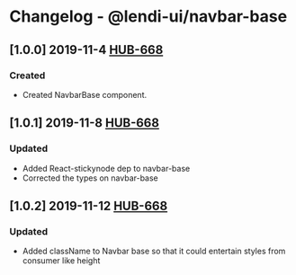 # Changelog - @lendi-ui/navbar-base

## [1.0.0] 2019-11-4 [HUB-668](https://creditandfinance.atlassian.net/browse/HUB-668)
### Created
- Created NavbarBase component.

## [1.0.1] 2019-11-8 [HUB-668](https://creditandfinance.atlassian.net/browse/HUB-668)
### Updated
- Added React-stickynode dep to navbar-base
- Corrected the types on navbar-base

## [1.0.2] 2019-11-12 [HUB-668](https://creditandfinance.atlassian.net/browse/HUB-668)
### Updated
- Added className to Navbar base so that it could entertain styles from consumer like height